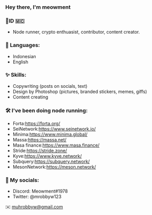 ### Hey there, I'm meowment
### 📍ID 🇲🇨

- Node runner, crypto enthuasist, contributor, content creator.

### 📂 Languages:
- Indonesian
- English

### ✨ Skills:

- Copywriting (posts on socials, text)
- Design by Photoshop (pictures, branded stickers, memes, giffs)
- Content creating

### 🛠 I've been doing node running:

- Forta:https://forta.org/
- SeiNetwork:https://www.seinetwork.io/
- Minima:https://www.minima.global/
- Massa:https://massa.net/
- Masa finance:https://www.masa.finance/
- Stride:https://stride.zone/
- Kyve:https://www.kyve.network/
- Subquery:https://subquery.network/
- MesonNetwork:https://meson.network/

### 🔗 My socials:
- Discord: Meowment#1978
- Twitter: @mrobbyw123

✉️ muhrobbyw@gmail.com
